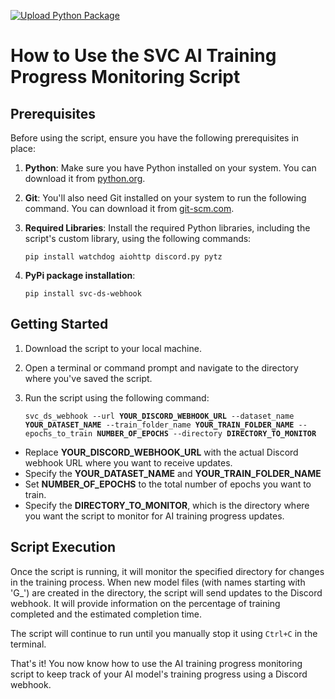 [![Upload Python Package](https://github.com/filispeen/so-vits-svc-discord-webhook-notification/actions/workflows/python-publish.yml/badge.svg)](https://github.com/filispeen/so-vits-svc-discord-webhook-notification/actions/workflows/python-publish.yml)
<h1 id="how-to-use-the-svc-ai-training-progress-monitoring-script">How to Use the SVC AI Training Progress Monitoring Script</h1>
<h2 id="prerequisites">Prerequisites</h2>
<p>Before using the script, ensure you have the following prerequisites in place:</p>
<ol>
<li><p><strong>Python</strong>: Make sure you have Python installed on your system. You can download it from <a href="https://www.python.org/downloads">python.org</a>.</p>
</li>
<li><p><strong>Git</strong>: You&#39;ll also need Git installed on your system to run the following command. You can download it from <a href="https://git-scm.com/downloads">git-scm.com</a>.</p>
</li>
<li><p><strong>Required Libraries</strong>: Install the required Python libraries, including the script&#39;s custom library, using the following commands:</p>
<pre><code class="language-bash">pip install watchdog aiohttp discord.py pytz
</code></pre>
</li>
<li><p><strong>PyPi package installation</strong>:</p>
<pre><code class="language-bash">pip install svc-ds-webhook
</code></pre>
</li>
</ol>
<h2 id="getting-started">Getting Started</h2>
<ol>
<li><p>Download the script to your local machine.</p>
</li>
<li><p>Open a terminal or command prompt and navigate to the directory where you&#39;ve saved the script.</p>
</li>
<li><p>Run the script using the following command:</p>
<pre><code class="language-bash">svc_ds_webhook --url <strong>YOUR_DISCORD_WEBHOOK_URL</strong> --dataset_name <strong>YOUR_DATASET_NAME</strong> --train_folder_name <strong>YOUR_TRAIN_FOLDER_NAME</strong> --epochs_to_train <strong>NUMBER_OF_EPOCHS</strong> --directory <strong>DIRECTORY_TO_MONITOR</strong>
</code></pre>
</li>
</ol>
<ul>
<li>Replace <strong>YOUR_DISCORD_WEBHOOK_URL</strong> with the actual Discord webhook URL where you want to receive updates.</li>
<li>Specify the <strong>YOUR_DATASET_NAME</strong> and <strong>YOUR_TRAIN_FOLDER_NAME</strong></li>
<li>Set <strong>NUMBER_OF_EPOCHS</strong> to the total number of epochs you want to train.</li>
<li>Specify the <strong>DIRECTORY_TO_MONITOR</strong>, which is the directory where you want the script to monitor for AI training progress updates.</li>
</ul>
<h2 id="script-execution">Script Execution</h2>
<p>Once the script is running, it will monitor the specified directory for changes in the training process. When new model files (with names starting with &#39;G_&#39;) are created in the directory, the script will send updates to the Discord webhook. It will provide information on the percentage of training completed and the estimated completion time.</p>
<p>The script will continue to run until you manually stop it using <code>Ctrl+C</code> in the terminal.</p>
<p>That&#39;s it! You now know how to use the AI training progress monitoring script to keep track of your AI model&#39;s training progress using a Discord webhook.</p>
